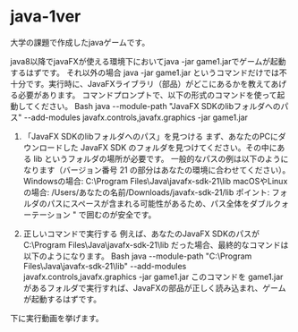 # java-1ver
大学の課題で作成したjavaゲームです。

java8以降でjavaFXが使える環境下においてjava -jar game1.jarでゲームが起動するはずです。
それ以外の場合
java -jar game1.jar というコマンドだけでは不十分です。実行時に、JavaFXライブラリ（部品）がどこにあるかを教えてあげる必要があります。
コマンドプロンプトで、以下の形式のコマンドを使って起動してください。
Bash
java --module-path "JavaFX SDKのlibフォルダへのパス" --add-modules javafx.controls,javafx.graphics -jar game1.jar
1. 「JavaFX SDKのlibフォルダへのパス」を見つける
まず、あなたのPCにダウンロードした JavaFX SDK のフォルダを見つけてください。その中にある lib というフォルダの場所が必要です。
一般的なパスの例は以下のようになります（バージョン番号 21 の部分はあなたの環境に合わせてください）。
Windowsの場合:
C:\Program Files\Java\javafx-sdk-21\lib
macOSやLinuxの場合:
/Users/あなたの名前/Downloads/javafx-sdk-21/lib
ポイント: フォルダのパスにスペースが含まれる可能性があるため、パス全体をダブルクォーテーション " で囲むのが安全です。

2. 正しいコマンドで実行する
例えば、あなたのJavaFX SDKのパスが C:\Program Files\Java\javafx-sdk-21\lib だった場合、最終的なコマンドは以下のようになります。
Bash
java --module-path "C:\Program Files\Java\javafx-sdk-21\lib" --add-modules javafx.controls,javafx.graphics -jar game1.jar
このコマンドを game1.jar があるフォルダで実行すれば、JavaFXの部品が正しく読み込まれ、ゲームが起動するはずです。

下に実行動画を挙げます。
